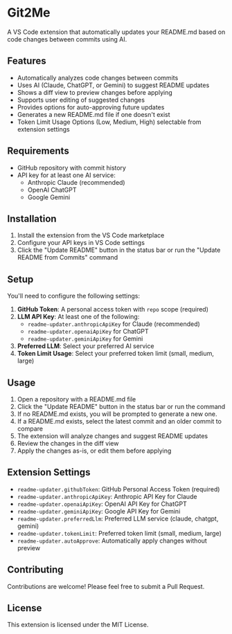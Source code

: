 # Git2Me

A VS Code extension that automatically updates your README.md based on code changes between commits using AI.

## Features

- Automatically analyzes code changes between commits
- Uses AI (Claude, ChatGPT, or Gemini) to suggest README updates
- Shows a diff view to preview changes before applying
- Supports user editing of suggested changes
- Provides options for auto-approving future updates
- Generates a new README.md file if one doesn't exist
- Token Limit Usage Options (Low, Medium, High) selectable from extension settings

## Requirements

- GitHub repository with commit history
- API key for at least one AI service:
  - Anthropic Claude (recommended)
  - OpenAI ChatGPT
  - Google Gemini

## Installation

1. Install the extension from the VS Code marketplace
2. Configure your API keys in VS Code settings
3. Click the "Update README" button in the status bar or run the "Update README from Commits" command

## Setup

You'll need to configure the following settings:

1. **GitHub Token**: A personal access token with `repo` scope (required)
2. **LLM API Key**: At least one of the following:
   - `readme-updater.anthropicApiKey` for Claude (recommended)
   - `readme-updater.openaiApiKey` for ChatGPT
   - `readme-updater.geminiApiKey` for Gemini
3. **Preferred LLM**: Select your preferred AI service
4. **Token Limit Usage**: Select your preferred token limit (small, medium, large)

## Usage

1. Open a repository with a README.md file
2. Click the "Update README" button in the status bar or run the command
3. If no README.md exists, you will be prompted to generate a new one.
4. If a README.md exists, select the latest commit and an older commit to compare
5. The extension will analyze changes and suggest README updates
6. Review the changes in the diff view
7. Apply the changes as-is, or edit them before applying

## Extension Settings

* `readme-updater.githubToken`: GitHub Personal Access Token (required)
* `readme-updater.anthropicApiKey`: Anthropic API Key for Claude
* `readme-updater.openaiApiKey`: OpenAI API Key for ChatGPT  
* `readme-updater.geminiApiKey`: Google API Key for Gemini
* `readme-updater.preferredLlm`: Preferred LLM service (claude, chatgpt, gemini)
* `readme-updater.tokenLimit`: Preferred token limit (small, medium, large)
* `readme-updater.autoApprove`: Automatically apply changes without preview

## Contributing

Contributions are welcome! Please feel free to submit a Pull Request.

## License

This extension is licensed under the MIT License.